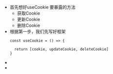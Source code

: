 - 首先想好useCookie 要暴露的方法
	- 获取Cookie
	- 更新Cookie
	- 删除Cookie
- 根据第一步，我们先写好框架
  ```tsx
  const useCookie = () => {
  
  	return [cookie, updateCookie, deleteCookie]
  }
  ```
-
-